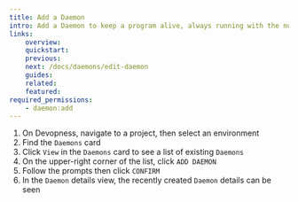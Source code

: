 ```yaml
---
title: Add a Daemon
intro: Add a Daemon to keep a program alive, always running with the number of configured processes. A daemon run as a background process and can restart the program when it fails or its code/command line is modified.
links:
    overview:
    quickstart:
    previous:
    next: /docs/daemons/edit-daemon
    guides:
    related:
    featured:
required_permissions:
    - daemon:add
---
```


1. On Devopness, navigate to a project, then select an environment
1. Find the `Daemons` card
1. Click `View` in the `Daemons` card to see a list of existing `Daemons`
1. On the upper-right corner of the list, click `ADD DAEMON`
1. Follow the prompts then click `CONFIRM`
1. In the `Daemon` details view, the recently created `Daemon` details can be seen
